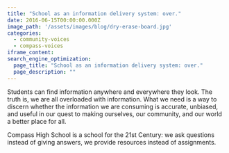 ```yaml
---
title: "School as an information delivery system: over."
date: 2016-06-15T00:00:00.000Z
image_path: '/assets/images/blog/dry-erase-board.jpg'
categories:
  - community-voices
  - compass-voices
iframe_content:
search_engine_optimization:
  page_title: "School as an information delivery system: over."
  page_description: ""
---
```

Students can find information anywhere and everywhere they look.  The truth is, we are all overloaded with information.  What we need is a way to discern whether the information we are consuming is accurate, unbiased, and useful in our quest to making ourselves, our community, and our world a better place for all.  

Compass High School is a school for the 21st Century: we ask questions instead of giving answers, we provide resources instead of assignments.  
